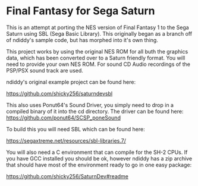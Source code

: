 # Final Fantasy for Sega Saturn
This is an attempt at porting the NES version of Final Fantasy 1 to the Sega Saturn using SBL (Sega Basic Library). This originally began as a branch off of ndiddy's sample code, but has morphed into it's own thing. 

This project works by using the original NES ROM for all buth the graphics data, which has been converted over to a Saturn friendly format. You will need to provide your own NES ROM. For sound CD Audio recordings of the PSP/PSX sound track are used.

ndiddy's original example project can be found here: 

https://github.com/shicky256/saturndevsbl

This also uses Ponut64's Sound Driver, you simply need to drop in a compiled binary of it into the cd directory. The driver can be found here:
https://github.com/ponut64/SCSP_poneSound

To build this you will need SBL which can be found here:

https://segaxtreme.net/resources/sbl-libraries.7/

You will also need a C environment that can compile for the SH-2 CPUs. If you have GCC installed you should be ok, however ndiddy has a zip archive that should have most of the environment ready to go in one easy package:

https://github.com/shicky256/SaturnDev#readme
